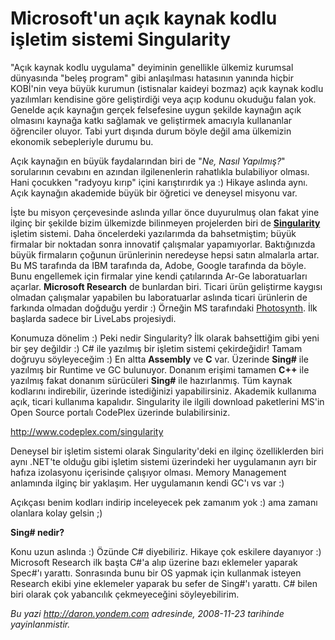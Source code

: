 # Microsoft'un açık kaynak kodlu işletim sistemi Singularity 

"Açık kaynak kodlu uygulama" deyiminin genellikle ülkemiz kurumsal
dünyasında "beleş program" gibi anlaşılması hatasının yanında hiçbir
KOBİ'nin veya büyük kurumun (istisnalar kaideyi bozmaz) açık kaynak
kodlu yazılımları kendisine göre geliştirdiği veya açıp kodunu okuduğu
falan yok. Genelde açık kaynağın gerçek felsefesine uygun şekilde
kaynağın açık olmasını kaynağa katkı sağlamak ve geliştirmek amacıyla
kullananlar öğrenciler oluyor. Tabi yurt dışında durum böyle değil ama
ülkemizin ekonomik sebepleriyle durumu bu.

Açık kaynağın en büyük faydalarından biri de "*Ne, Nasıl Yapılmış?*"
sorularının cevabını en azından ilgilenenlerin rahatlıkla bulabiliyor
olması. Hani çocukken "radyoyu kırıp" içini karıştırırdık ya :) Hikaye
aslında aynı. Açık kaynağın akademide büyük bir öğretici ve deneysel
misyonu var.

İşte bu misyon çerçevesinde aslında yıllar önce duyurulmuş olan fakat
yine ilginç bir şekilde bizim ülkemizde bilinmeyen projelerden biri de
**[Singularity](http://research.microsoft.com/os/singularity/)** işletim
sistemi. Daha öncelerdeki yazılarımda da bahsetmiştim; büyük firmalar
bir noktadan sonra innovatif çalışmalar yapamıyorlar. Baktığınızda büyük
firmaların çoğunun ürünlerinin neredeyse hepsi satın almalarla artar. Bu
MS tarafında da IBM tarafında da, Adobe, Google tarafında da böyle. Bunu
engellemek için firmalar yine kendi çatılarında Ar-Ge laboratuarları
açarlar. **Microsoft Research** de bunlardan biri. Ticari ürün
geliştirme kaygısı olmadan çalışmalar yapabilen bu laboratuarlar aslında
ticari ürünlerin de farkında olmadan doğduğu yerdir :) Örneğin MS
tarafındaki [Photosynth](http://photosynth.net/). İlk başlarda sadece
bir LiveLabs projesiydi.

Konumuza dönelim :) Peki nedir Singularity? İlk olarak bahsettiğim gibi
yeni bir şey değildir :) C\# ile yazılmış bir işletim sistemi
çekirdeğidir! Tamam doğruyu söyleyeceğim :) En altta **Assembly** ve
**C** var. Üzerinde **Sing\#** ile yazılmış bir Runtime ve GC bulunuyor.
Donanım erişimi tamamen **C++** ile yazılmış fakat donanım sürücüleri
**Sing\#** ile hazırlanmış. Tüm kaynak kodlarını indirebilir, üzerinde
istediğinizi yapabilirsiniz. Akademik kullanıma açık, ticari kullanıma
kapalıdır. Singularity ile ilgili download paketlerini MS'in Open Source
portalı CodePlex üzerinde bulabilirsiniz.

<http://www.codeplex.com/singularity>

Deneysel bir işletim sistemi olarak Singularity'deki en ilginç
özelliklerden biri aynı .NET'te olduğu gibi işletim sistemi üzerindeki
her uygulamanın ayrı bir hafıza izolasyonu içerisinde çalışıyor olması.
Memory Management anlamında ilginç bir yaklaşım. Her uygulamanın kendi
GC'ı vs var :)

Açıkçası benim kodları indirip inceleyecek pek zamanım yok :) ama zamanı
olanlara kolay gelsin ;)

**Sing\# nedir?**

Konu uzun aslında :) Özünde C\# diyebiliriz. Hikaye çok eskilere
dayanıyor :) Microsoft Research ilk başta C\#'a alıp üzerine bazı
eklemeler yaparak Spec\#'ı yarattı. Sonrasında bunu bir OS yapmak için
kullanmak isteyen Research ekibi yine eklemeler yaparak bu sefer de
Sing\#'ı yarattı. C\# bilen biri olarak çok yabancılık çekmeyeceğini
söyleyebilirim.


*Bu yazi http://daron.yondem.com adresinde, 2008-11-23 tarihinde yayinlanmistir.*